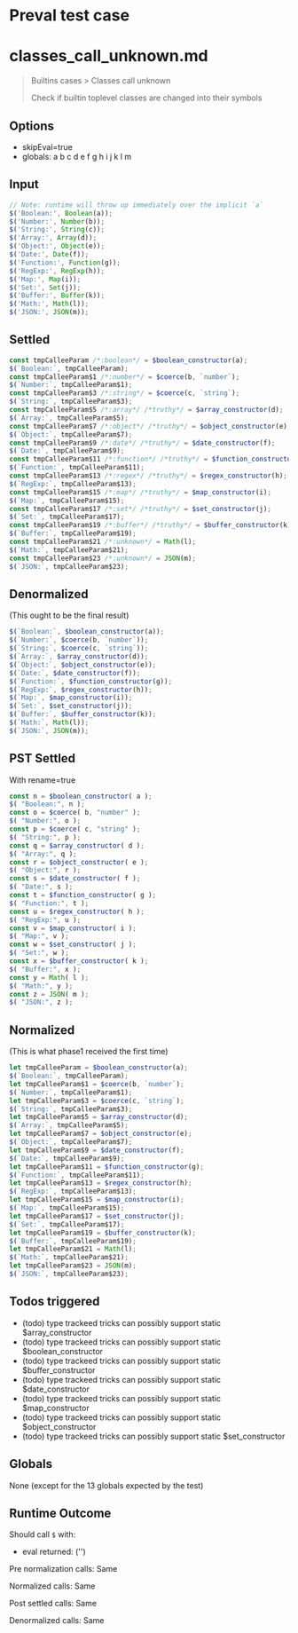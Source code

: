 # Preval test case

# classes_call_unknown.md

> Builtins cases > Classes call unknown
>
> Check if builtin toplevel classes are changed into their symbols

## Options

- skipEval=true
- globals: a b c d e f g h i j k l m

## Input

`````js filename=intro
// Note: runtime will throw up immediately over the implicit `a`
$('Boolean:', Boolean(a));
$('Number:', Number(b));
$('String:', String(c));
$('Array:', Array(d));
$('Object:', Object(e));
$('Date:', Date(f));
$('Function:', Function(g));
$('RegExp:', RegExp(h));
$('Map:', Map(i));
$('Set:', Set(j));
$('Buffer:', Buffer(k));
$('Math:', Math(l));
$('JSON:', JSON(m));
`````


## Settled


`````js filename=intro
const tmpCalleeParam /*:boolean*/ = $boolean_constructor(a);
$(`Boolean:`, tmpCalleeParam);
const tmpCalleeParam$1 /*:number*/ = $coerce(b, `number`);
$(`Number:`, tmpCalleeParam$1);
const tmpCalleeParam$3 /*:string*/ = $coerce(c, `string`);
$(`String:`, tmpCalleeParam$3);
const tmpCalleeParam$5 /*:array*/ /*truthy*/ = $array_constructor(d);
$(`Array:`, tmpCalleeParam$5);
const tmpCalleeParam$7 /*:object*/ /*truthy*/ = $object_constructor(e);
$(`Object:`, tmpCalleeParam$7);
const tmpCalleeParam$9 /*:date*/ /*truthy*/ = $date_constructor(f);
$(`Date:`, tmpCalleeParam$9);
const tmpCalleeParam$11 /*:function*/ /*truthy*/ = $function_constructor(g);
$(`Function:`, tmpCalleeParam$11);
const tmpCalleeParam$13 /*:regex*/ /*truthy*/ = $regex_constructor(h);
$(`RegExp:`, tmpCalleeParam$13);
const tmpCalleeParam$15 /*:map*/ /*truthy*/ = $map_constructor(i);
$(`Map:`, tmpCalleeParam$15);
const tmpCalleeParam$17 /*:set*/ /*truthy*/ = $set_constructor(j);
$(`Set:`, tmpCalleeParam$17);
const tmpCalleeParam$19 /*:buffer*/ /*truthy*/ = $buffer_constructor(k);
$(`Buffer:`, tmpCalleeParam$19);
const tmpCalleeParam$21 /*:unknown*/ = Math(l);
$(`Math:`, tmpCalleeParam$21);
const tmpCalleeParam$23 /*:unknown*/ = JSON(m);
$(`JSON:`, tmpCalleeParam$23);
`````


## Denormalized
(This ought to be the final result)

`````js filename=intro
$(`Boolean:`, $boolean_constructor(a));
$(`Number:`, $coerce(b, `number`));
$(`String:`, $coerce(c, `string`));
$(`Array:`, $array_constructor(d));
$(`Object:`, $object_constructor(e));
$(`Date:`, $date_constructor(f));
$(`Function:`, $function_constructor(g));
$(`RegExp:`, $regex_constructor(h));
$(`Map:`, $map_constructor(i));
$(`Set:`, $set_constructor(j));
$(`Buffer:`, $buffer_constructor(k));
$(`Math:`, Math(l));
$(`JSON:`, JSON(m));
`````


## PST Settled
With rename=true

`````js filename=intro
const n = $boolean_constructor( a );
$( "Boolean:", n );
const o = $coerce( b, "number" );
$( "Number:", o );
const p = $coerce( c, "string" );
$( "String:", p );
const q = $array_constructor( d );
$( "Array:", q );
const r = $object_constructor( e );
$( "Object:", r );
const s = $date_constructor( f );
$( "Date:", s );
const t = $function_constructor( g );
$( "Function:", t );
const u = $regex_constructor( h );
$( "RegExp:", u );
const v = $map_constructor( i );
$( "Map:", v );
const w = $set_constructor( j );
$( "Set:", w );
const x = $buffer_constructor( k );
$( "Buffer:", x );
const y = Math( l );
$( "Math:", y );
const z = JSON( m );
$( "JSON:", z );
`````


## Normalized
(This is what phase1 received the first time)

`````js filename=intro
let tmpCalleeParam = $boolean_constructor(a);
$(`Boolean:`, tmpCalleeParam);
let tmpCalleeParam$1 = $coerce(b, `number`);
$(`Number:`, tmpCalleeParam$1);
let tmpCalleeParam$3 = $coerce(c, `string`);
$(`String:`, tmpCalleeParam$3);
let tmpCalleeParam$5 = $array_constructor(d);
$(`Array:`, tmpCalleeParam$5);
let tmpCalleeParam$7 = $object_constructor(e);
$(`Object:`, tmpCalleeParam$7);
let tmpCalleeParam$9 = $date_constructor(f);
$(`Date:`, tmpCalleeParam$9);
let tmpCalleeParam$11 = $function_constructor(g);
$(`Function:`, tmpCalleeParam$11);
let tmpCalleeParam$13 = $regex_constructor(h);
$(`RegExp:`, tmpCalleeParam$13);
let tmpCalleeParam$15 = $map_constructor(i);
$(`Map:`, tmpCalleeParam$15);
let tmpCalleeParam$17 = $set_constructor(j);
$(`Set:`, tmpCalleeParam$17);
let tmpCalleeParam$19 = $buffer_constructor(k);
$(`Buffer:`, tmpCalleeParam$19);
let tmpCalleeParam$21 = Math(l);
$(`Math:`, tmpCalleeParam$21);
let tmpCalleeParam$23 = JSON(m);
$(`JSON:`, tmpCalleeParam$23);
`````


## Todos triggered


- (todo) type trackeed tricks can possibly support static $array_constructor
- (todo) type trackeed tricks can possibly support static $boolean_constructor
- (todo) type trackeed tricks can possibly support static $buffer_constructor
- (todo) type trackeed tricks can possibly support static $date_constructor
- (todo) type trackeed tricks can possibly support static $map_constructor
- (todo) type trackeed tricks can possibly support static $object_constructor
- (todo) type trackeed tricks can possibly support static $set_constructor


## Globals


None (except for the 13 globals expected by the test)


## Runtime Outcome


Should call `$` with:
 - eval returned: ('<skipped by option>')

Pre normalization calls: Same

Normalized calls: Same

Post settled calls: Same

Denormalized calls: Same
